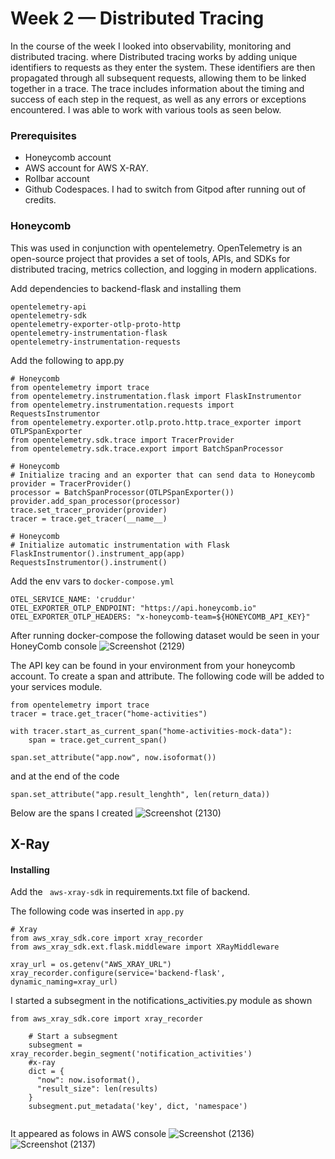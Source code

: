 # Week 2 — Distributed Tracing
In the course of the week I looked into observability, monitoring and distributed tracing. where Distributed tracing works by adding unique identifiers to requests as they enter the system. These identifiers are then propagated through all subsequent requests, allowing them to be linked together in a trace. The trace includes information about the timing and success of each step in the request, as well as any errors or exceptions encountered. I was able to work with various tools as seen below.

### Prerequisites
 - Honeycomb account
 - AWS account for AWS X-RAY.
 - Rollbar account
 - Github Codespaces. I had to switch from Gitpod after running out of credits.

### Honeycomb
This was used in conjunction with opentelemetry. OpenTelemetry is an open-source project that provides a set of tools, APIs, and SDKs for distributed tracing, metrics collection, and logging in modern applications.

Add dependencies to backend-flask and installing them
```
opentelemetry-api 
opentelemetry-sdk 
opentelemetry-exporter-otlp-proto-http 
opentelemetry-instrumentation-flask 
opentelemetry-instrumentation-requests

```
Add the following to app.py
```
# Honeycomb
from opentelemetry import trace
from opentelemetry.instrumentation.flask import FlaskInstrumentor
from opentelemetry.instrumentation.requests import RequestsInstrumentor
from opentelemetry.exporter.otlp.proto.http.trace_exporter import OTLPSpanExporter
from opentelemetry.sdk.trace import TracerProvider
from opentelemetry.sdk.trace.export import BatchSpanProcessor

# Honeycomb
# Initialize tracing and an exporter that can send data to Honeycomb
provider = TracerProvider()
processor = BatchSpanProcessor(OTLPSpanExporter())
provider.add_span_processor(processor)
trace.set_tracer_provider(provider)
tracer = trace.get_tracer(__name__)

# Honeycomb
# Initialize automatic instrumentation with Flask
FlaskInstrumentor().instrument_app(app)
RequestsInstrumentor().instrument()

```
Add the env vars to ```docker-compose.yml```
```
OTEL_SERVICE_NAME: 'cruddur'
OTEL_EXPORTER_OTLP_ENDPOINT: "https://api.honeycomb.io"
OTEL_EXPORTER_OTLP_HEADERS: "x-honeycomb-team=${HONEYCOMB_API_KEY}"

```
After running docker-compose the following dataset would be seen in your HoneyComb console
![Screenshot (2129)](https://user-images.githubusercontent.com/92152669/223391995-332a1b4c-044e-4f34-ab14-22799fc723c1.png)

The API key can be found in your environment from your honeycomb account.
To create a span and attribute. The following code will be added to your services module.
```
from opentelemetry import trace
tracer = trace.get_tracer("home-activities")

with tracer.start_as_current_span("home-activities-mock-data"):
    span = trace.get_current_span()
    
span.set_attribute("app.now", now.isoformat())

```
and at the end of the code
```
span.set_attribute("app.result_lenghth", len(return_data))

```
Below are the spans I created
![Screenshot (2130)](https://user-images.githubusercontent.com/92152669/223392650-b23a14c3-fc0b-4757-9b54-8f01ae7cc84c.png)

## X-Ray
#### Installing
Add the ``` aws-xray-sdk``` in requirements.txt file of backend.

The following code was inserted in ```app.py```
```
# Xray
from aws_xray_sdk.core import xray_recorder
from aws_xray_sdk.ext.flask.middleware import XRayMiddleware

xray_url = os.getenv("AWS_XRAY_URL")
xray_recorder.configure(service='backend-flask', dynamic_naming=xray_url)

```
I started a subsegment in the notifications_activities.py module as shown
```
from aws_xray_sdk.core import xray_recorder

    # Start a subsegment
    subsegment = xray_recorder.begin_segment('notification_activities')
    #x-ray
    dict = {
      "now": now.isoformat(),
      "result_size": len(results)
    }
    subsegment.put_metadata('key', dict, 'namespace')
    
```
It appeared as folows in AWS console
![Screenshot (2136)](https://user-images.githubusercontent.com/92152669/223483259-db44d874-0f55-4df9-9067-15df294ecb8e.png)
![Screenshot (2137)](https://user-images.githubusercontent.com/92152669/223483573-f9b58a36-6267-4a5c-a41b-fd3c4951bc1a.png)



